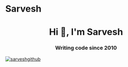 # Sarvesh

<h1 align="center">Hi 👋, I'm Sarvesh</h1>
<h3 align="center">Writing code since 2010</h3>

<p align="left"> <a href="https://github.com/ryo-ma/github-profile-trophy"><img src="https://github-profile-trophy.vercel.app/?username=sarveshgithub" alt="sarveshgithub" /></a> </p>

